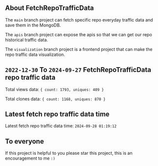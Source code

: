 ## About FetchRepoTrafficData

The `main` branch project can fetch specific repo everyday traffic data and save them in the MongoDB.

The `apis` branch project can expose the apis so that we can get our repo historical traffic data.

The `visualization` branch project is a frontend project that can make the repo traffic data visualization.

## `2022-12-30` To `2024-09-27` FetchRepoTrafficData repo traffic data

Total views data: `{ count: 1793, uniques: 409 }`

Total clones data: `{ count: 1168, uniques: 870 }`

## Latest fetch repo traffic data time

Latest fetch repo traffic data time: `2024-09-28 01:19:12`

## To everyone

If this project is helpful to you please star this project, this is an encouragement to me `:)`



